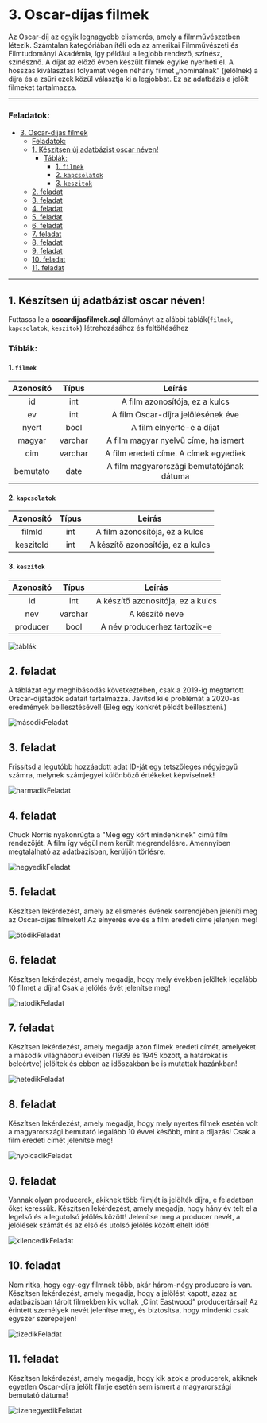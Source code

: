 # 3. Oscar-díjas filmek 

Az Oscar-díj az egyik legnagyobb elismerés, amely a filmművészetben létezik. Számtalan
kategóriában ítéli oda az amerikai Filmművészeti és Filmtudományi Akadémia, így például a
legjobb rendező, színész, színésznő. A díjat az előző évben készült filmek egyike nyerheti el.
A hosszas kiválasztási folyamat végén néhány filmet „nominálnak” (jelölnek) a díjra és a zsűri
ezek közül választja ki a legjobbat. Ez az adatbázis a jelölt filmeket tartalmazza. 

---
### Feladatok:
- [3. Oscar-díjas filmek](#3-oscar-díjas-filmek)
    - [Feladatok:](#feladatok)
  - [1. Készítsen új adatbázist oscar néven!](#1-készítsen-új-adatbázist-oscar-néven)
    - [Táblák:](#táblák)
      - [1. `filmek`](#1-filmek)
      - [2. `kapcsolatok`](#2-kapcsolatok)
      - [3. `keszitok`](#3-keszitok)
  - [2. feladat](#2-feladat)
  - [3. feladat](#3-feladat)
  - [4. feladat](#4-feladat)
  - [5. feladat](#5-feladat)
  - [6. feladat](#6-feladat)
  - [7. feladat](#7-feladat)
  - [8. feladat](#8-feladat)
  - [9. feladat](#9-feladat)
  - [10. feladat](#10-feladat)
  - [11. feladat](#11-feladat)


---
## 1. Készítsen új adatbázist oscar néven!

Futtassa le a **oscardijasfilmek.sql** állományt az alábbi táblák(`filmek`, `kapcsolatok`, `keszitok`) létrehozásához és feltöltéséhez

### Táblák:
#### 1. `filmek`

| Azonosító | Típus   | Leírás                                    |
| :-------: | :-----: | :----:                                    |
| id        | int     | A film azonosítója, ez a kulcs            |
| ev        | int     | A film Oscar-díjra jelölésének éve        |
| nyert     | bool    | A film elnyerte-e a díjat                 |
| magyar    | varchar | A film magyar nyelvű címe, ha ismert      |
| cim       | varchar | A film eredeti címe. A címek egyediek     |
| bemutato  | date    | A film magyarországi bemutatójának dátuma |

#### 2. `kapcsolatok`

| Azonosító | Típus | Leírás                            |
| :-------: | :---: | :----:                            |
| filmId    | int   | A film azonosítója, ez a kulcs    |
| keszitoId | int   | A készítő azonosítója, ez a kulcs |

#### 3. `keszitok`

| Azonosító | Típus   | Leírás                            |
| :-------: | :-----: | :----:                            |
| id        | int     | A készítő azonosítója, ez a kulcs |
| nev       | varchar | A készítő neve                    |
| producer  | bool    | A név producerhez tartozik-e      |

![táblák](kepek/oscardijabra_javitott.png)

## 2. feladat
A táblázat egy meghibásodás következtében, csak a 2019-ig megtartott Orscar-díjátadók adatait tartalmazza. Javítsd ki e problémát a 2020-as eredmények beillesztésével! (Elég egy konkrét példát beilleszteni.)

![másodikFeladat](kepek/)

## 3. feladat
Frissítsd a legutóbb hozzáadott adat ID-ját egy tetszőleges négyjegyű számra, melynek számjegyei különböző értékeket képviselnek!

![harmadikFeladat](kepek/)

## 4. feladat
Chuck Norris nyakonrúgta a "Még egy kört mindenkinek" című film rendezőjét. A film így végül nem került megrendelésre. Amennyiben megtalálható az adatbázisban, kerüljön törlésre.

![negyedikFeladat](kepek/)

## 5. feladat
Készítsen lekérdezést, amely az elismerés évének sorrendjében jeleníti meg az Oscar-díjas
filmeket! Az elnyerés éve és a film eredeti címe jelenjen meg!

![ötödikFeladat](kepek/masodikFeladat.png)

## 6. feladat
Készítsen lekérdezést, amely megadja, hogy mely években jelöltek legalább 10 filmet a díjra! Csak a jelölés évét jelenítse meg!

![hatodikFeladat](kepek/hatodikFeladat.png)

## 7. feladat
Készítsen lekérdezést, amely megadja azon filmek eredeti címét, amelyeket a második világháború éveiben (1939 és 1945 között, a határokat is beleértve) jelöltek és ebben az időszakban be is mutattak hazánkban!

![hetedikFeladat](kepek/hetedikFeladat.png)

## 8. feladat
Készítsen lekérdezést, amely megadja, hogy mely nyertes filmek esetén volt a magyarországi bemutató legalább 10 évvel később, mint a díjazás! Csak a film eredeti címét jelenítse meg!

![nyolcadikFeladat](kepek/nyolcadikFeladat.png)

## 9. feladat
Vannak olyan producerek, akiknek több filmjét is jelölték díjra, e feladatban őket keressük. Készítsen lekérdezést, amely megadja, hogy hány év telt el a legelső és a legutolsó jelölés között! Jelenítse meg a producer nevét, a jelölések számát és az első és utolsó jelölés között eltelt időt!

![kilencedikFeladat](kepek/kilencedikFeladat.png)

## 10. feladat
Nem ritka, hogy egy-egy filmnek több, akár három-négy producere is van. Készítsen lekérdezést, amely megadja, hogy a jelölést kapott, azaz az adatbázisban tárolt filmekben kik voltak „Clint Eastwood” producertársai! Az érintett személyek nevét jelenítse meg, és biztosítsa, hogy mindenki csak egyszer szerepeljen!

![tizedikFeladat](kepek/)

## 11. feladat
Készítsen lekérdezést, amely megadja, hogy kik azok a producerek, akiknek egyetlen Oscar-díjra jelölt filmje esetén sem ismert a magyarországi bemutató dátuma!

![tizenegyedikFeladat](kepek/)
